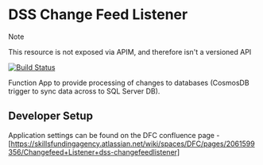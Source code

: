 # DSS Change Feed Listener

> [!NOTE]  
> This resource is not exposed via APIM, and therefore isn't a versioned API

[![Build Status](https://sfa-gov-uk.visualstudio.com/CDS%202.0/_apis/build/status/Yaml/dss-changefeedlistener?repoName=SkillsFundingAgency%2Fdss-changefeedlistener&branchName=master-v2)](https://sfa-gov-uk.visualstudio.com/CDS%202.0/_build/latest?definitionId=1564&repoName=SkillsFundingAgency%2Fdss-changefeedlistener&branchName=master-v2)

Function App to provide processing of changes to databases (CosmosDB trigger to sync data across to SQL Server DB).

## Developer Setup

Application settings can be found on the DFC confluence page - [https://skillsfundingagency.atlassian.net/wiki/spaces/DFC/pages/2061599356/Changefeed+Listener+dss-changefeedlistener]
